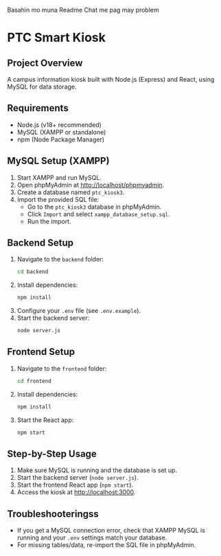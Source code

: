 
Basahin mo muna Readme Chat me pag may problem
# PTC Smart Kiosk

## Project Overview
A campus information kiosk built with Node.js (Express) and React, using MySQL for data storage.

## Requirements
- Node.js (v18+ recommended)
- MySQL (XAMPP or standalone)
- npm (Node Package Manager)

## MySQL Setup (XAMPP)
1. Start XAMPP and run MySQL.
2. Open phpMyAdmin at [http://localhost/phpmyadmin](http://localhost/phpmyadmin).
3. Create a database named `ptc_kiosk3`.
4. Import the provided SQL file:
   - Go to the `ptc_kiosk3` database in phpMyAdmin.
   - Click `Import` and select `xampp_database_setup.sql`.
   - Run the import.

## Backend Setup
1. Navigate to the `backend` folder:
   ```sh
   cd backend
   ```
2. Install dependencies:
   ```sh
   npm install
   ```
3. Configure your `.env` file (see `.env.example`).
4. Start the backend server:
   ```sh
   node server.js
   ```

## Frontend Setup
1. Navigate to the `frontend` folder:
   ```sh
   cd frontend
   ```
2. Install dependencies:
   ```sh
   npm install
   ```
3. Start the React app:
   ```sh
   npm start
   ```

## Step-by-Step Usage
1. Make sure MySQL is running and the database is set up.
2. Start the backend server (`node server.js`).
3. Start the frontend React app (`npm start`).
4. Access the kiosk at [http://localhost:3000](http://localhost:3000).

## Troubleshooteringss
- If you get a MySQL connection error, check that XAMPP MySQL is running and your `.env` settings match your database.
- For missing tables/data, re-import the SQL file in phpMyAdmin.


